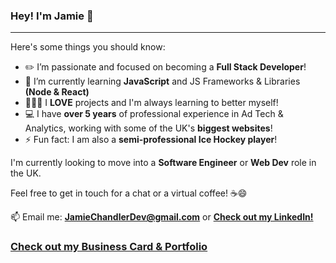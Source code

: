 ### Hey! I'm Jamie 👋

---
Here's some things you should know:

- ✏️ I’m passionate and focused on becoming a **Full Stack Developer**!
- 🌱 I’m currently learning **JavaScript** and JS Frameworks & Libraries **(Node & React)**
- 👷🏻‍♂️ I **LOVE** projects and I'm always learning to better myself!
- 💻 I have **over 5 years** of professional experience in Ad Tech & Analytics, working with some of the UK's **biggest websites**!
- ⚡ Fun fact: I am also a **semi-professional Ice Hockey player**!


I'm currently looking to move into a **Software Engineer** or **Web Dev** role in the UK.

Feel free to get in touch for a chat or a virtual coffee! ☕️😄

📫 Email me: **<JamieChandlerDev@gmail.com>** or **[Check out my LinkedIn!](https://www.linkedin.com/in/chandlerjamie/)**

### [Check out my Business Card & Portfolio](https://jamie-chandler.github.io/portfolio/)

